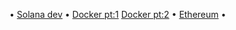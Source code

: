 • [Solana dev]( https://youtube.com/playlist?list=PLVKLWop9wWA82pZoyylZD2VF2c7MR8_5I&si=mwld3peAIffTHPb7 )
• [Docker pt:1](https://youtu.be/fSmLiOMp2qI?si=3rOFazcTOdcC-NIg) [Docker pt:2](https://youtu.be/KuCwrySinqI?si=wik34HgKE5ITszhY)
• [Ethereum](https://youtu.be/Tvf7CXEjFNU?si=MrBFw8scF1gSHAyw)
• 